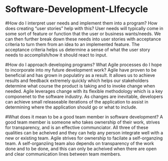 # Software-Development-LIfecycle

#How do I interpret user needs and implement them into a program? How does creating “user stories” help with this?
User needs will typically come in some sort of feature or function that the user or business wants/needs. We can then further break down these needs into user stories with acceptance criteria to turn them from an idea to an implemented feature. The acceptance criteria helps us determine a sense of what the user story needs to accomplish/how it should react to input. 

#How do I approach developing programs? What Agile processes do I hope to incorporate into my future development work?
Agile have proven to be beneficial and has grown in populatiry as a result. It allows us to achieve results and feedback extremely quickly which helps our stakeholders determine what course the product is taking and to invoke change when needed. Agile leverages change with its flexible methodology which is a key componenet to the software industry. As changes are inevitable, developers can achieve small releaseable iterations of the application to assist in determining where the application should go or what to include.

#What does it mean to be a good team member in software development?
A good team member is someone who takes ownership of their work, strives for transparency, and is an effective communciator. All three of these qualities can be acheived and they can help any person integrate well with a new or existing team. Agile strives for ownership to facilate a self-organzing team. A self-organziing team also depends on transparency of the work done and to be done, and this can only be acheived when there are open and clear communication lines between team members.
